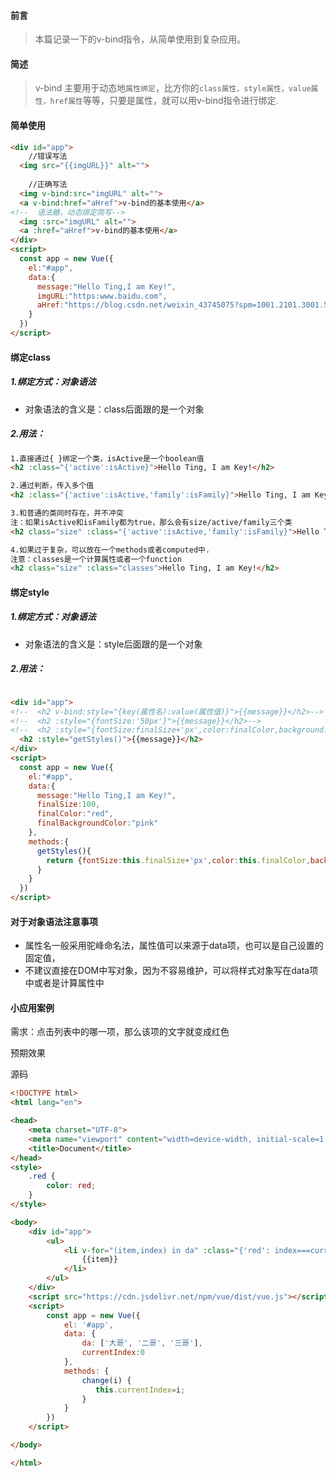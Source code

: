 

#### 前言

> 本篇记录一下的v-bind指令，从简单使用到复杂应用。



#### 简述

> v-bind 主要用于动态地`属性绑定`，比方你的`class属性，style属性，value属性，href属性`等等，只要是属性，就可以用v-bind指令进行绑定.



#### 简单使用

```html
<div id="app">
    //错误写法
  <img src="{{imgURL}}" alt="">
    
    //正确写法
  <img v-bind:src="imgURL" alt="">
  <a v-bind:href="aHref">v-bind的基本使用</a>
<!--  语法糖，动态绑定简写-->
  <img :src="imgURL" alt="">
  <a :href="aHref">v-bind的基本使用</a>
</div>
<script>
  const app = new Vue({
    el:"#app",
    data:{
      message:"Hello Ting,I am Key!",
      imgURL:"https:www.baidu.com",
      aHref:"https://blog.csdn.net/weixin_43745075?spm=1001.2101.3001.5343"
    }
  })
</script>

```

#### 绑定class

##### 1.绑定方式：对象语法

- 对象语法的含义是：class后面跟的是一个对象

##### 2.用法：

```html
1.直接通过{ }绑定一个类，isActive是一个boolean值
<h2 :class="{'active':isActive}">Hello Ting, I am Key!</h2>

2.通过判断，传入多个值
<h2 :class="{'active':isActive,'family':isFamily}">Hello Ting, I am Key!</h2>

3.和普通的类同时存在，并不冲突
注：如果isActive和isFamily都为true，那么会有size/active/family三个类
<h2 class="size" :class="{'active':isActive,'family':isFamily}">Hello Ting, I am Key!</h2>

4.如果过于复杂，可以放在一个methods或者computed中. 
注意：classes是一个计算属性或者一个function
<h2 class="size" :class="classes">Hello Ting, I am Key!</h2>

```

#### 绑定style

##### 1.绑定方式：对象语法

- 对象语法的含义是：style后面跟的是一个对象

##### 2.用法：

```html

<div id="app">
<!--  <h2 v-bind:style="{key(属性名):value(属性值)}">{{message}}</h2>-->
<!--  <h2 :style="{fontSize:'50px'}">{{message}}</h2>-->
<!--  <h2 :style="{fontSize:finalSize+'px',color:finalColor,background:finalBackgroundColor}">{{message}}</h2>-->
  <h2 :style="getStyles()">{{message}}</h2>
</div>
<script>
  const app = new Vue({
    el:"#app",
    data:{
      message:"Hello Ting,I am Key!",
      finalSize:100,
      finalColor:"red",
      finalBackgroundColor:"pink"
    },
    methods:{
      getStyles(){
        return {fontSize:this.finalSize+'px',color:this.finalColor,background:this.finalBackgroundColor}
      }
    }
  })
</script>

```

#### **对于对象语法注意事项**

- 属性名一般采用驼峰命名法，属性值可以来源于data项，也可以是自己设置的固定值，
- 不建议直接在DOM中写对象，因为不容易维护，可以将样式对象写在data项中或者是计算属性中

#### 小应用案例

需求：点击列表中的哪一项，那么该项的文字就变成红色

预期效果





源码

```html
<!DOCTYPE html>
<html lang="en">

<head>
    <meta charset="UTF-8">
    <meta name="viewport" content="width=device-width, initial-scale=1.0">
    <title>Document</title>
</head>
<style>
    .red {
        color: red;
    }
</style>

<body>
    <div id="app">
        <ul>
            <li v-for="(item,index) in da" :class="{'red': index===currentIndex}" v-on:click="change(index)">
                {{item}}
            </li>
        </ul>
    </div>
    <script src="https://cdn.jsdelivr.net/npm/vue/dist/vue.js"></script>
    <script>
        const app = new Vue({
            el: '#app',
            data: {
                da: ['大哥', '二哥', '三哥'],
                currentIndex:0
            },
            methods: {
                change(i) {
                   this.currentIndex=i;
                }
            }
        })
    </script>

</body>

</html>
```

